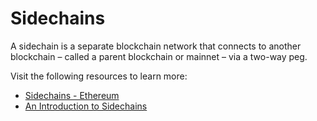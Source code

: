 # Sidechains

A sidechain is a separate blockchain network that connects to another blockchain – called a parent blockchain or mainnet – via a two-way peg.

Visit the following resources to learn more:

- [Sidechains - Ethereum](https://ethereum.org/en/developers/docs/scaling/sidechains/)
- [An Introduction to Sidechains](https://www.coindesk.com/learn/an-introduction-to-sidechains)

